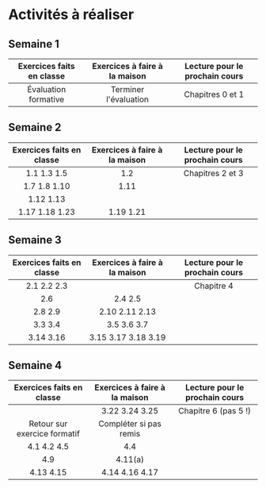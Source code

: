 # Activités à réaliser

## Semaine 1
| Exercices faits en classe     | Exercices à faire à la maison | Lecture pour le prochain cours |
|:-----------------------------:|:-----------------------------:|:------------------------------:|
| Évaluation formative          | Terminer l'évaluation         | Chapitres 0 et 1               |


## Semaine 2
| Exercices faits en classe     | Exercices à faire à la maison | Lecture pour le prochain cours |
|:-----------------------------:|:-----------------------------:|:------------------------------:|
| 1.1 1.3 1.5                   | 1.2                           | Chapitres 2 et 3               |
| 1.7 1.8 1.10                  | 1.11                          |                                |
| 1.12 1.13     	              |                               |                                |
| 1.17 1.18 1.23                | 1.19 1.21                     |                                |

## Semaine 3
| Exercices faits en classe     | Exercices à faire à la maison | Lecture pour le prochain cours |
|:-----------------------------:|:-----------------------------:|:------------------------------:|
| 2.1 2.2 2.3                   |                               | Chapitre 4                     |
| 2.6                           | 2.4 2.5                       |                                |
| 2.8 2.9     	                | 2.10 2.11 2.13                |                                |
| 3.3 3.4                       | 3.5 3.6 3.7                   |                                |
| 3.14 3.16                     | 3.15 3.17 3.18 3.19           |                                |

## Semaine 4
| Exercices faits en classe     | Exercices à faire à la maison | Lecture pour le prochain cours |
|:-----------------------------:|:-----------------------------:|:------------------------------:|
|                               | 3.22 3.24 3.25                | Chapitre 6 (pas 5 !)           |
| Retour sur exercice formatif  | Compléter si pas remis        |                                |
| 4.1 4.2 4.5                   | 4.4                           |                                |
| 4.9                           | 4.11(a)                       |                                |
| 4.13 4.15                     | 4.14 4.16 4.17 


